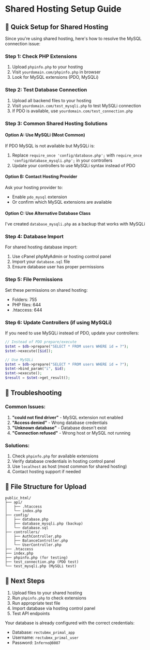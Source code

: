 # Shared Hosting Setup Guide

## 🚀 Quick Setup for Shared Hosting

Since you're using shared hosting, here's how to resolve the MySQL connection issue:

### Step 1: Check PHP Extensions
1. Upload `phpinfo.php` to your hosting
2. Visit `yourdomain.com/phpinfo.php` in browser
3. Look for MySQL extensions (PDO, MySQLi)

### Step 2: Test Database Connection
1. Upload all backend files to your hosting
2. Visit `yourdomain.com/test_mysqli.php` to test MySQLi connection
3. If PDO is available, use `yourdomain.com/test_connection.php`

### Step 3: Common Shared Hosting Solutions

#### Option A: Use MySQLi (Most Common)
If PDO MySQL is not available but MySQLi is:
1. Replace `require_once 'config/database.php';` with `require_once 'config/database_mysqli.php';` in your controllers
2. Update your controllers to use MySQLi syntax instead of PDO

#### Option B: Contact Hosting Provider
Ask your hosting provider to:
- Enable `pdo_mysql` extension
- Or confirm which MySQL extensions are available

#### Option C: Use Alternative Database Class
I've created `database_mysqli.php` as a backup that works with MySQLi

### Step 4: Database Import
For shared hosting database import:
1. Use cPanel phpMyAdmin or hosting control panel
2. Import your `database.sql` file
3. Ensure database user has proper permissions

### Step 5: File Permissions
Set these permissions on shared hosting:
- Folders: 755
- PHP files: 644
- .htaccess: 644

### Step 6: Update Controllers (if using MySQLi)
If you need to use MySQLi instead of PDO, update your controllers:

```php
// Instead of PDO prepare/execute
$stmt = $db->prepare("SELECT * FROM users WHERE id = ?");
$stmt->execute([$id]);

// Use MySQLi
$stmt = $db->prepare("SELECT * FROM users WHERE id = ?");
$stmt->bind_param("i", $id);
$stmt->execute();
$result = $stmt->get_result();
```

## 🔧 Troubleshooting

### Common Issues:
1. **"could not find driver"** - MySQL extension not enabled
2. **"Access denied"** - Wrong database credentials
3. **"Unknown database"** - Database doesn't exist
4. **"Connection refused"** - Wrong host or MySQL not running

### Solutions:
1. Check `phpinfo.php` for available extensions
2. Verify database credentials in hosting control panel
3. Use `localhost` as host (most common for shared hosting)
4. Contact hosting support if needed

## 📁 File Structure for Upload
```
public_html/
├── api/
│   ├── .htaccess
│   └── index.php
├── config/
│   ├── database.php
│   ├── database_mysqli.php (backup)
│   └── database.sql
├── controllers/
│   ├── AuthController.php
│   ├── BalanceController.php
│   └── UserController.php
├── .htaccess
├── index.php
├── phpinfo.php (for testing)
├── test_connection.php (PDO test)
└── test_mysqli.php (MySQLi test)
```

## 🎯 Next Steps
1. Upload files to your shared hosting
2. Run `phpinfo.php` to check extensions
3. Run appropriate test file
4. Import database via hosting control panel
5. Test API endpoints

Your database is already configured with the correct credentials:
- Database: `rectubmx_primal_app`
- Username: `rectubmx_primal_user`
- Password: `Inferno@8087`